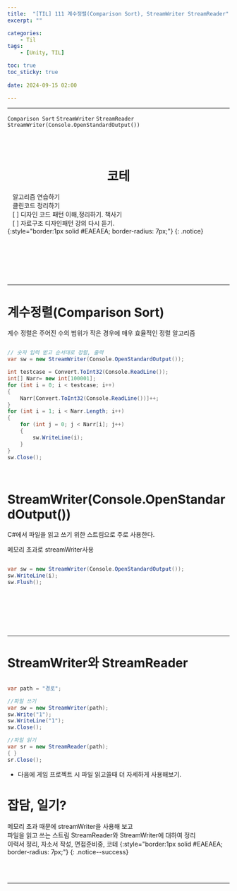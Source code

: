 ```yaml
---
title:  "[TIL] 111 계수정렬(Comparison Sort), StreamWriter StreamReader"
excerpt: ""

categories:
    - Til
tags:
    - [Unity, TIL]

toc: true
toc_sticky: true
 
date: 2024-09-15 02:00

---
```

- - -

`Comparison Sort` `StreamWriter` `StreamReader`  
`StreamWriter(Console.OpenStandardOutput())`

<BR><BR>

<center><H1>  코테 </H1></center>

&nbsp;&nbsp; 알고리즘 연습하기     
&nbsp;&nbsp; 클린코드 정리하기   
&nbsp;&nbsp; [ ] 디자인 코드 패턴 이해,정리하기. 책사기  
&nbsp;&nbsp; [ ] 자료구조 디자인패턴 강의 다시 듣기.   
{:style="border:1px solid #EAEAEA; border-radius: 7px;"}
{: .notice}  


<br><br><br><br><br>
- - - 

# 계수정렬(Comparison Sort)
계수 정렬은 주어진 수의 범위가 작은 경우에 매우 효율적인 정렬 알고리즘

<div class="notice--primary" markdown="1"> 

```c# 

// 숫자 입력 받고 순서대로 정렬, 출력
var sw = new StreamWriter(Console.OpenStandardOutput());

int testcase = Convert.ToInt32(Console.ReadLine());
int[] Narr= new int[100001];
for (int i = 0; i < testcase; i++)
{
    Narr[Convert.ToInt32(Console.ReadLine())]++;
}
for (int i = 1; i < Narr.Length; i++)
{
    for (int j = 0; j < Narr[i]; j++)
    {
        sw.WriteLine(i);
    }
}
sw.Close();


```

</div>

<br>

# StreamWriter(Console.OpenStandardOutput())
C#에서 파일을 읽고 쓰기 위한 스트림으로 주로 사용한다.  

메모리 초과로 streamWriter사용

<div class="notice--primary" markdown="1"> 

```c# 

var sw = new StreamWriter(Console.OpenStandardOutput());
sw.WriteLine(i);
sw.Flush();
```

</div>

<br><br><br><br><br>
- - - 

# StreamWriter와 StreamReader

<div class="notice--primary" markdown="1"> 

```c# 

var path = "경로";

//파일 쓰기
var sw = new StreamWriter(path);
sw.Write("1");
sw.WriteLine("1");
sw.Close();

//파일 읽기
var sr = new StreamReader(path);
{ }
sr.Close();

```
- 다음에 게임 프로젝트 시 파일 읽고쓸때 더 자세하게 사용해보기.
</div>


# 잡담, 일기?
메모리 초과 때문에 streamWriter을 사용해 보고  
파일을 읽고 쓰는 스트림 StreamReader와 StreamWriter에 대하여 정리  
이력서 정리, 자소서 작성, 면접준비중, 코테
{:style="border:1px solid #EAEAEA; border-radius: 7px;"}
{: .notice--success}  

<br><br>
- - -
